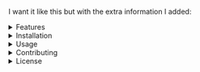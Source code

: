 I want it like this but with the extra information I added:

<details>
<summary>Features</summary>

- Feature 1
- Feature 2
- Feature 3

</details>

<details>
<summary>Installation</summary>

To install this project, follow these steps:

1. Step 1
2. Step 2
3. Step 3

</details>

<details>
<summary>Usage</summary>

To use this project, follow these steps:

1. Step 1
2. Step 2
3. Step 3

</details>

<details>
<summary>Contributing</summary>

If you would like to contribute to this project, please follow these steps:

1. Fork the repository
2. Create a new branch (`git checkout -b feature/my-new-feature`)
3. Make changes and commit (`git commit -am 'Add some feature'`)
4. Push to the branch (`git push origin feature/my-new-feature`)
5. Create a new Pull Request

</details>

<details>
<summary>License</summary>

This project is licensed under the MIT License - see the [LICENSE](LICENSE) file for details.

</details>
